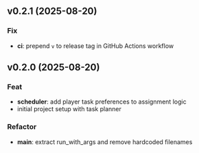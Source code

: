 ## v0.2.1 (2025-08-20)

### Fix

- **ci**: prepend `v` to release tag in GitHub Actions workflow

## v0.2.0 (2025-08-20)

### Feat

- **scheduler**: add player task preferences to assignment logic
- initial project setup with task planner

### Refactor

- **main**: extract run_with_args and remove hardcoded filenames
